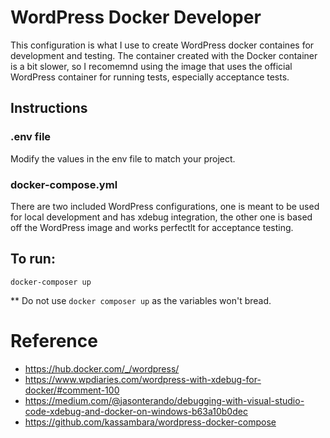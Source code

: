 # WordPress Docker Developer

This configuration is what I use to create WordPress docker containes for development and 
testing. The container created with the Docker container is a bit slower, so I recomemnd 
using the image that uses the official WordPress container for running tests, especially
acceptance tests.

## Instructions

### .env file

Modify the values in the env file to match your project.

### docker-compose.yml

There are two included WordPress configurations, one is meant to be used for local
development and has xdebug integration, the other one is based off the WordPress image
and works perfectlt for acceptance testing.

## To run:

```docker-composer up```

** Do not use `docker composer up` as the variables won't bread.

# Reference

* https://hub.docker.com/_/wordpress/
* https://www.wpdiaries.com/wordpress-with-xdebug-for-docker/#comment-100
* https://medium.com/@jasonterando/debugging-with-visual-studio-code-xdebug-and-docker-on-windows-b63a10b0dec
* https://github.com/kassambara/wordpress-docker-compose